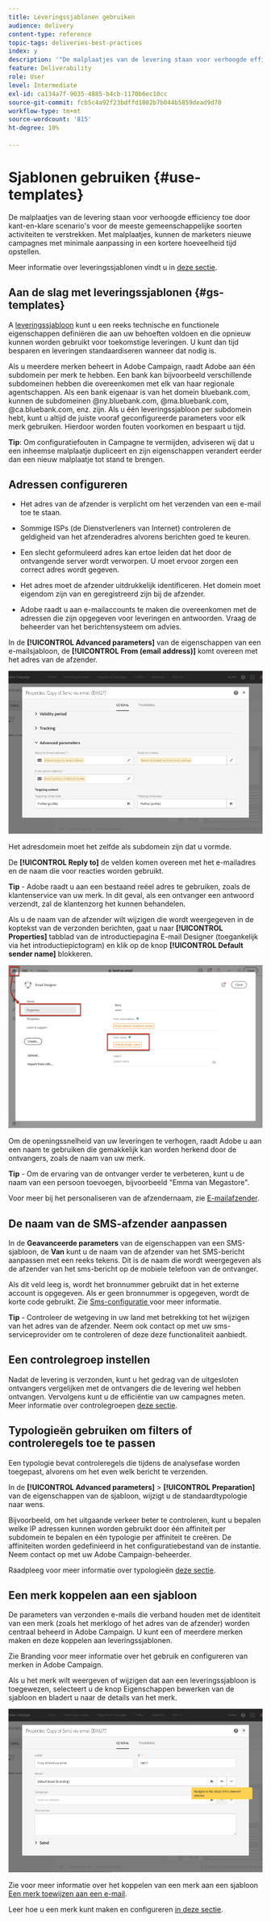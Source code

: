 ```yaml
---
title: Leveringssjablonen gebruiken
audience: delivery
content-type: reference
topic-tags: deliveries-best-practices
index: y
description: '"De malplaatjes van de levering staan voor verhoogde efficiency toe door kant-en-klare scenario''s voor de meeste gemeenschappelijke soorten activiteiten te verstrekken."'
feature: Deliverability
role: User
level: Intermediate
exl-id: ca134a7f-9035-4885-b4cb-1170b6ec10cc
source-git-commit: fcb5c4a92f23bdffd1082b7b044b5859dead9d70
workflow-type: tm+mt
source-wordcount: '815'
ht-degree: 10%

---
```


# Sjablonen gebruiken {#use-templates}

De malplaatjes van de levering staan voor verhoogde efficiency toe door kant-en-klare scenario&#39;s voor de meeste gemeenschappelijke soorten activiteiten te verstrekken. Met malplaatjes, kunnen de marketers nieuwe campagnes met minimale aanpassing in een kortere hoeveelheid tijd opstellen.

Meer informatie over leveringssjablonen vindt u in [deze sectie](../../start/using/marketing-activity-templates.md).

## Aan de slag met leveringssjablonen {#gs-templates}

A [leveringssjabloon](../../start/using/marketing-activity-templates.md#creating-a-new-template) kunt u een reeks technische en functionele eigenschappen definiëren die aan uw behoeften voldoen en die opnieuw kunnen worden gebruikt voor toekomstige leveringen. U kunt dan tijd besparen en leveringen standaardiseren wanneer dat nodig is.

Als u meerdere merken beheert in Adobe Campaign, raadt Adobe aan één subdomein per merk te hebben. Een bank kan bijvoorbeeld verschillende subdomeinen hebben die overeenkomen met elk van haar regionale agentschappen. Als een bank eigenaar is van het domein bluebank.com, kunnen de subdomeinen @ny.bluebank.com, @ma.bluebank.com, @ca.bluebank.com, enz. zijn. Als u één leveringssjabloon per subdomein hebt, kunt u altijd de juiste vooraf geconfigureerde parameters voor elk merk gebruiken. Hierdoor worden fouten voorkomen en bespaart u tijd.

**Tip**: Om configuratiefouten in Campagne te vermijden, adviseren wij dat u een inheemse malplaatje dupliceert en zijn eigenschappen verandert eerder dan een nieuw malplaatje tot stand te brengen.

## Adressen configureren

* Het adres van de afzender is verplicht om het verzenden van een e-mail toe te staan.

* Sommige ISPs (de Dienstverleners van Internet) controleren de geldigheid van het afzenderadres alvorens berichten goed te keuren.

* Een slecht geformuleerd adres kan ertoe leiden dat het door de ontvangende server wordt verworpen. U moet ervoor zorgen een correct adres wordt gegeven.

* Het adres moet de afzender uitdrukkelijk identificeren. Het domein moet eigendom zijn van en geregistreerd zijn bij de afzender.

* Adobe raadt u aan e-mailaccounts te maken die overeenkomen met de adressen die zijn opgegeven voor leveringen en antwoorden. Vraag de beheerder van het berichtensysteem om advies.

In de **[!UICONTROL Advanced parameters]** van de eigenschappen van een e-mailsjabloon, de **[!UICONTROL From (email address)]** komt overeen met het adres van de afzender.

![](assets/template-parameters.png)

Het adresdomein moet het zelfde als subdomein zijn dat u vormde.

De **[!UICONTROL Reply to]** de velden komen overeen met het e-mailadres en de naam die voor reacties worden gebruikt.

**Tip** - Adobe raadt u aan een bestaand reëel adres te gebruiken, zoals de klantenservice van uw merk. In dit geval, als een ontvanger een antwoord verzendt, zal de klantenzorg het kunnen behandelen.

Als u de naam van de afzender wilt wijzigen die wordt weergegeven in de koptekst van de verzonden berichten, gaat u naar **[!UICONTROL Properties]**  tabblad van de introductiepagina E-mail Designer (toegankelijk via het introductiepictogram) en klik op de knop **[!UICONTROL Default sender name]** blokkeren.

![](assets/template-content.png)

Om de openingssnelheid van uw leveringen te verhogen, raadt Adobe u aan een naam te gebruiken die gemakkelijk kan worden herkend door de ontvangers, zoals de naam van uw merk.

**Tip** - Om de ervaring van de ontvanger verder te verbeteren, kunt u de naam van een persoon toevoegen, bijvoorbeeld &quot;Emma van Megastore&quot;.

Voor meer bij het personaliseren van de afzendernaam, zie [E-mailafzender](../../designing/using/subject-line.md#email-sender).

## De naam van de SMS-afzender aanpassen

In de **Geavanceerde parameters** van de eigenschappen van een SMS-sjabloon, de **Van** kunt u de naam van de afzender van het SMS-bericht aanpassen met een reeks tekens. Dit is de naam die wordt weergegeven als de afzender van het sms-bericht op de mobiele telefoon van de ontvanger.

Als dit veld leeg is, wordt het bronnummer gebruikt dat in het externe account is opgegeven. Als er geen bronnummer is opgegeven, wordt de korte code gebruikt. Zie [Sms-configuratie ](../../administration/using/configuring-sms-channel.md) voor meer informatie.

**Tip** - Controleer de wetgeving in uw land met betrekking tot het wijzigen van het adres van de afzender. Neem ook contact op met uw sms-serviceprovider om te controleren of deze deze functionaliteit aanbiedt.

## Een controlegroep instellen

Nadat de levering is verzonden, kunt u het gedrag van de uitgesloten ontvangers vergelijken met de ontvangers die de levering wel hebben ontvangen. Vervolgens kunt u de efficiëntie van uw campagnes meten. Meer informatie over controlegroepen [deze sectie](../../sending/using/control-group.md).

## Typologieën gebruiken om filters of controleregels toe te passen

Een typologie bevat controleregels die tijdens de analysefase worden toegepast, alvorens om het even welk bericht te verzenden.

In de **[!UICONTROL Advanced parameters]** > **[!UICONTROL Preparation]** van de eigenschappen van de sjabloon, wijzigt u de standaardtypologie naar wens.

Bijvoorbeeld, om het uitgaande verkeer beter te controleren, kunt u bepalen welke IP adressen kunnen worden gebruikt door één affiniteit per subdomein te bepalen en één typologie per affiniteit te creëren. De affiniteiten worden gedefinieerd in het configuratiebestand van de instantie. Neem contact op met uw Adobe Campaign-beheerder.

Raadpleeg voor meer informatie over typologieën [deze sectie](../../sending/using/managing-typologies.md).

## Een merk koppelen aan een sjabloon

De parameters van verzonden e-mails die verband houden met de identiteit van een merk (zoals het merklogo of het adres van de afzender) worden centraal beheerd in Adobe Campaign. U kunt een of meerdere merken maken en deze koppelen aan leveringssjablonen.

Zie Branding voor meer informatie over het gebruik en configureren van merken in Adobe Campaign.

Als u het merk wilt weergeven of wijzigen dat aan een leveringssjabloon is toegewezen, selecteert u de knop Eigenschappen bewerken van de sjabloon en bladert u naar de details van het merk.

![](assets/template-brand.png)

Zie voor meer informatie over het koppelen van een merk aan een sjabloon [Een merk toewijzen aan een e-mail](../../administration/using/branding.md#assigning-a-brand-to-an-email).

Leer hoe u een merk kunt maken en configureren [in deze sectie](../../administration/using/branding.md#creating-a-brand).
